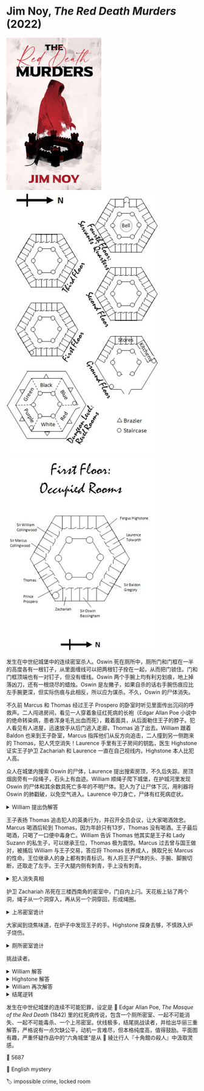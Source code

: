 # Jim Noy, <i>The Red Death Murders</i> (2022)

<img src=images/2022_cover.jpg width=250/>

<img src=images/2022_floor_plan.jpg width=400/>
<img src=images/2022_floor_plan_1.jpg width=400/>

发生在中世纪城堡中的连续密室杀人。Oswin 死在厕所中，厕所门和门框在一半的高度各有一根钉子，从里面缠线可以把两根钉子拴在一起，从而把门锁住。门和门框顶端也有一对钉子，但没有缠线。Oswin 两个手腕上均有利刃划痕，地上掉落凶刀，还有一根烧尽的蜡烛。Oswin 是左撇子，如果自杀的话右手腕伤痕应比左手腕更深，但实际伤痕与此相反，所以应为谋杀。不久，Oswin 的尸体消失。

不久前 Marcus 和 Thomas 经过王子 Prospero 的卧室时听见里面传出沉闷的呼救声。二人闯进房间，看见一人穿着象征红死病的长袍（Edgar Allan Poe 小说中的绝命转染病，患者浑身毛孔出血而死），戴着面具，从后面勒住王子的脖子。犯人看见有人进屋，迅速放手从后门逃入走廊，Thomas 追了出去。William 跟着 Baldon 也来到王子卧室，Marcus 指挥他们从反方向追击，二人撞到另一侧跑来的 Thomas，犯人凭空消失！Laurence 手里有王子房间的钥匙，医生 Highstone 证实王子护卫 Zachariah 和 Laurence 一直在自己视线内，Highstone 本人比犯人高。

众人在城堡内搜索 Oswin 的尸体，Laurence 提出搜索房顶，不久后失踪。房顶烟囱旁有一段绳子，石头上有血迹。William 顺绳子爬下城堡，在护城河里发现 Oswin 的尸体和其余数具死亡多年的不明尸体。犯人为了让尸体下沉，用利器将 Oswin 的肺戳破，以免空气进入。Laurence 中刀身亡，尸体有红死病症状。

<details><summary>William 提出伪解答</summary>
Laurence 搬运 Oswin 尸体，用刀在 Oswin 肺上戳洞，不慎划伤自己，沾上红死病毒，遂自杀防止病毒进一步传播。
</details>

王子表扬 Thomas 追击犯人的英勇行为，并召开全员会议，让大家喝酒效忠。Marcus 喝酒后轮到 Thomas，因为年龄只有13岁，Thomas 没有喝酒。王子最后喝酒，只喝了一口便中毒身亡。William 告诉 Thomas 他其实是王子和 Lady Suzann 的私生子，可以继承王位，Thomas 极为震惊。Marcus 过去曾与国王做对，被捕后 William 与王子交易，答应将 Thomas 抚养成人，换取兄长 Marcus 的性命。王位继承人的身上都有刺青标识。有人将王子尸体的头、手腕、脚腕切断，还取走了左手。王子大腿内侧有刺青，手上没有刺青。

<details><summary>犯人消失真相</summary>
William 是扮演红死病的犯人，他从后面扼住王子喉咙，却没有伤害他。William 说跟在 Baldon 后面是说谎，他跑入红色房间后脱下袍子和面具，然后藏在王子的私人楼梯里。Marcus 是 William 同伙。William 袭击王子是为了让其警醒，因为王子一直没有作为。王子的脖子上没有伤痕，穿高领衣服参加会议是为了掩饰脖子上没有伤痕。
</details>

护卫 Zachariah 吊死在三楼西南角的密室中，门自内上闩。天花板上钻了两个洞，绳子从一个洞穿入，再从另一个洞穿回，形成绳圈。

<details><summary>上吊密室诡计</summary>
凶手拆下天花板上相邻的两块木板，将其旋转形成孔隙，从孔隙爬到楼上房间，再将木板装回。
</details>

大家闻到烧焦味道，在炉子中发现王子的手。Highstone 探身去够，不慎跌入炉子烧伤。

<details><summary>厕所密室诡计</summary>
凶手在刀柄上拴长绳，系在门顶部的钉子上，刀子放在门中间的横梁上。凶手在外面关门，刀子震落，像单摆一样向下摆动，绳子撞到中间的两根钉子之后以两根钉子为轴绕小圈，将两根钉子捆住。凶手事先把绳子两端浸油点燃，烧到中间的位置熄灭，只留下捆在钉子上的绳圈，刀自然掉在地上。
</details>

挑战读者。

<details><summary>William 解答</summary>
凶手是 Baldon，杀死 Oswin 之后由 Marcus 将尸体丢入护城河，之后又刺伤 Laurence。Laurence 没有得红死病，眼睛只是自然充血，中刀后没有马上死亡，自己走回房间。Marcus 在王子杯中下毒。
</details>

<details><summary>Highstone 解答</summary>
凶手是 William，杀死 Oswin 之后由 Zachariah 将尸体丢入护城河，之后又刺伤 Laurence，并爬绳子迅速回到城堡，获得不在场证明。Zachariah 坐在王子左侧，划伤王子左腕，致其中毒身亡，藏起左手为了隐藏手腕伤口。
</details>

<details><summary>William 再次解答</summary>
凶手是 Highstone，杀死 Oswin 之后把尸体从屋顶降下来，被 Laurence 看到，所以 Laurence 提出上房顶搜查。Highstone 是医生，所以知道要戳肺放气。Highstone 用箭戳洞，事后将箭点燃射远。Oswin、Laurence、Zachariah 均死于从楼梯摔下导致的脖子折断，Highstone 将 Oswin 尸体丢入护城河是为了让尸体从高空坠落，隐藏脖子折断的事实。Highstone 给王子检查脖子的时候趁机将脖子造成致命伤，王子喝酒时触发毙命，切断王子头也是为了隐藏脖子折断的事实。王子和 Laurence 是秘密同性情人，Laurence 拥有进入王子私人楼梯的钥匙。Highstone 杀人因为自己不想呆在权力中心，他身上有王位继承刺青，摔入炉子为了烧掉刺青。
</details>

<details><summary>结尾逆转</summary>
William 是 Thomas 的父亲。
</details>

发生在中世纪城堡的连续不可能犯罪，设定是 📖 Edgar Allan Poe, <i>The Masque of the Red Death</i> (1842) 里的红死病传说，包含一个厕所密室、一起不可能消失、一起不可能毒杀、一个上吊密室。伏线极多，结尾挑战读者，并给出华丽三重解答，严格说有一点欠缺公平，动机一言难尽，但本格纯度高，值得鼓励。平面图有趣，严重怀疑作品中的“六角城堡”是从 📖 綾辻行人『十角館の殺人』中汲取灵感。

:link: 5687

:file_folder: English mystery

:label: impossible crime, locked room
